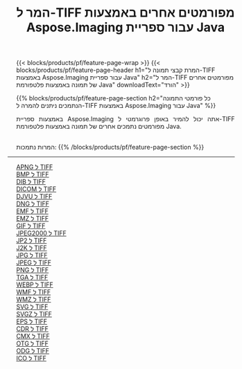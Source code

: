﻿---
title: המר ל-TIFF מפורמטים אחרים באמצעות Aspose.Imaging עבור ספריית Java 
weight: 3920
url: /he/java/conversion/to/tiff 
lang: he
langdirlevel: 2
locales: zh-hans,ja,it,ru,de,es,fr,nl,id,lt,pl,pt,vi,tr,ko,zh-hant,ar,hi,th,sv,cs,uk,he
description: באמצעות Aspose.Imaging ניתן להמיר ל-TIFF מפורמטים אחרים באמצעות Java
---

{{< blocks/products/pf/feature-page-wrap >}}
{{< blocks/products/pf/feature-page-header h1="המרת קבצי תמונה ל-TIFF באמצעות Aspose.Imaging עבור ספריית Java" h2="המר ל-TIFF מפורמטים אחרים של תמונה באמצעות פלטפורמת Java" downloadText="הורד" >}}


{{% blocks/products/pf/feature-page-section  h2="כל פורמטי התמונה הנתמכים ניתנים להמרה ל-TIFF באמצעות Aspose.Imaging עבור Java" %}}
<p align=justify>באמצעות ספריית Aspose.Imaging אתה יכול להמיר באופן פרוגרמטי ל-TIFF מפורמטים נתמכים אחרים של תמונה באמצעות פלטפורמת Java.</p>
<br/>
המרות נתמכות:
{{% /blocks/products/pf/feature-page-section %}}
<div class="container-fluid productfamilypage bg-gray">
    <div class="convertypes bg-gray agp-content section">
        <div class="container">
		<hr style="margin-left:-20px;"/>
		<div class="row other-converters">
		    <div class='col-md-2 other-converter remove-lp remove-rp'><a href="/imaging/he/java/conversion/apng-to-tiff" >APNG ל TIFF</a></div>
<div class='col-md-2 other-converter remove-lp remove-rp'><a href="/imaging/he/java/conversion/bmp-to-tiff" >BMP ל TIFF</a></div>
<div class='col-md-2 other-converter remove-lp remove-rp'><a href="/imaging/he/java/conversion/dib-to-tiff" >DIB ל TIFF</a></div>
<div class='col-md-2 other-converter remove-lp remove-rp'><a href="/imaging/he/java/conversion/dicom-to-tiff" >DICOM ל TIFF</a></div>
<div class='col-md-2 other-converter remove-lp remove-rp'><a href="/imaging/he/java/conversion/djvu-to-tiff" >DJVU ל TIFF</a></div>
<div class='col-md-2 other-converter remove-lp remove-rp'><a href="/imaging/he/java/conversion/dng-to-tiff" >DNG ל TIFF</a></div>
<div class='col-md-2 other-converter remove-lp remove-rp'><a href="/imaging/he/java/conversion/emf-to-tiff" >EMF ל TIFF</a></div>
<div class='col-md-2 other-converter remove-lp remove-rp'><a href="/imaging/he/java/conversion/emz-to-tiff" >EMZ ל TIFF</a></div>
<div class='col-md-2 other-converter remove-lp remove-rp'><a href="/imaging/he/java/conversion/gif-to-tiff" >GIF ל TIFF</a></div>
<div class='col-md-2 other-converter remove-lp remove-rp'><a href="/imaging/he/java/conversion/jpeg2000-to-tiff" >JPEG2000 ל TIFF</a></div>
<div class='col-md-2 other-converter remove-lp remove-rp'><a href="/imaging/he/java/conversion/jp2-to-tiff" >JP2 ל TIFF</a></div>
<div class='col-md-2 other-converter remove-lp remove-rp'><a href="/imaging/he/java/conversion/j2k-to-tiff" >J2K ל TIFF</a></div>
<div class='col-md-2 other-converter remove-lp remove-rp'><a href="/imaging/he/java/conversion/jpg-to-tiff" >JPG ל TIFF</a></div>
<div class='col-md-2 other-converter remove-lp remove-rp'><a href="/imaging/he/java/conversion/jpeg-to-tiff" >JPEG ל TIFF</a></div>
<div class='col-md-2 other-converter remove-lp remove-rp'><a href="/imaging/he/java/conversion/png-to-tiff" >PNG ל TIFF</a></div>
<div class='col-md-2 other-converter remove-lp remove-rp'><a href="/imaging/he/java/conversion/tga-to-tiff" >TGA ל TIFF</a></div>
<div class='col-md-2 other-converter remove-lp remove-rp'><a href="/imaging/he/java/conversion/webp-to-tiff" >WEBP ל TIFF</a></div>
<div class='col-md-2 other-converter remove-lp remove-rp'><a href="/imaging/he/java/conversion/wmf-to-tiff" >WMF ל TIFF</a></div>
<div class='col-md-2 other-converter remove-lp remove-rp'><a href="/imaging/he/java/conversion/wmz-to-tiff" >WMZ ל TIFF</a></div>
<div class='col-md-2 other-converter remove-lp remove-rp'><a href="/imaging/he/java/conversion/svg-to-tiff" >SVG ל TIFF</a></div>
<div class='col-md-2 other-converter remove-lp remove-rp'><a href="/imaging/he/java/conversion/svgz-to-tiff" >SVGZ ל TIFF</a></div>
<div class='col-md-2 other-converter remove-lp remove-rp'><a href="/imaging/he/java/conversion/eps-to-tiff" >EPS ל TIFF</a></div>
<div class='col-md-2 other-converter remove-lp remove-rp'><a href="/imaging/he/java/conversion/cdr-to-tiff" >CDR ל TIFF</a></div>
<div class='col-md-2 other-converter remove-lp remove-rp'><a href="/imaging/he/java/conversion/cmx-to-tiff" >CMX ל TIFF</a></div>
<div class='col-md-2 other-converter remove-lp remove-rp'><a href="/imaging/he/java/conversion/otg-to-tiff" >OTG ל TIFF</a></div>
<div class='col-md-2 other-converter remove-lp remove-rp'><a href="/imaging/he/java/conversion/odg-to-tiff" >ODG ל TIFF</a></div>
<div class='col-md-2 other-converter remove-lp remove-rp'><a href="/imaging/he/java/conversion/ico-to-tiff" >ICO ל TIFF</a></div>
                </div>
        </div>
    </div>
</div>
<br/>

